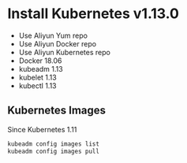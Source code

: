 # Install Kubernetes v1.13.0

* Use Aliyun Yum repo
* Use Aliyun Docker repo
* Use Aliyun Kubernetes repo
* Docker 18.06
* kubeadm 1.13
* kubelet 1.13
* kubectl 1.13

## Kubernetes Images

Since Kubernetes 1.11

```bash
kubeadm config images list
kubeadm config images pull
```


